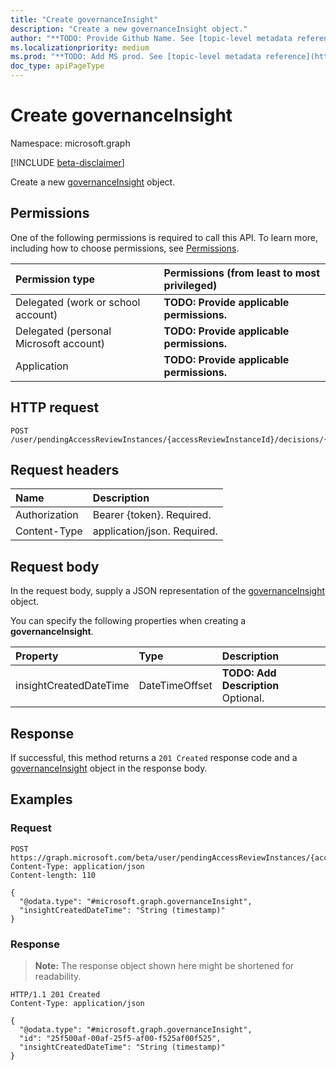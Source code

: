 ```yaml
---
title: "Create governanceInsight"
description: "Create a new governanceInsight object."
author: "**TODO: Provide Github Name. See [topic-level metadata reference](https://msgo.azurewebsites.net/add/document/guidelines/metadata.html#topic-level-metadata)**"
ms.localizationpriority: medium
ms.prod: "**TODO: Add MS prod. See [topic-level metadata reference](https://msgo.azurewebsites.net/add/document/guidelines/metadata.html#topic-level-metadata)**"
doc_type: apiPageType
---
```


# Create governanceInsight
Namespace: microsoft.graph

[!INCLUDE [beta-disclaimer](../../includes/beta-disclaimer.md)]

Create a new [governanceInsight](../resources/governanceinsight.md) object.

## Permissions
One of the following permissions is required to call this API. To learn more, including how to choose permissions, see [Permissions](/graph/permissions-reference).

|Permission type|Permissions (from least to most privileged)|
|:---|:---|
|Delegated (work or school account)|**TODO: Provide applicable permissions.**|
|Delegated (personal Microsoft account)|**TODO: Provide applicable permissions.**|
|Application|**TODO: Provide applicable permissions.**|

## HTTP request

<!-- {
  "blockType": "ignored"
}
-->
``` http
POST /user/pendingAccessReviewInstances/{accessReviewInstanceId}/decisions/{accessReviewInstanceDecisionItemId}/insights
```

## Request headers
|Name|Description|
|:---|:---|
|Authorization|Bearer {token}. Required.|
|Content-Type|application/json. Required.|

## Request body
In the request body, supply a JSON representation of the [governanceInsight](../resources/governanceinsight.md) object.

You can specify the following properties when creating a **governanceInsight**.

|Property|Type|Description|
|:---|:---|:---|
|insightCreatedDateTime|DateTimeOffset|**TODO: Add Description** Optional.|



## Response

If successful, this method returns a `201 Created` response code and a [governanceInsight](../resources/governanceinsight.md) object in the response body.

## Examples

### Request
<!-- {
  "blockType": "request",
  "name": "create_governanceinsight_from_"
}
-->
``` http
POST https://graph.microsoft.com/beta/user/pendingAccessReviewInstances/{accessReviewInstanceId}/decisions/{accessReviewInstanceDecisionItemId}/insights
Content-Type: application/json
Content-length: 110

{
  "@odata.type": "#microsoft.graph.governanceInsight",
  "insightCreatedDateTime": "String (timestamp)"
}
```


### Response
>**Note:** The response object shown here might be shortened for readability.
<!-- {
  "blockType": "response",
  "truncated": true,
  "@odata.type": "microsoft.graph.governanceInsight"
}
-->
``` http
HTTP/1.1 201 Created
Content-Type: application/json

{
  "@odata.type": "#microsoft.graph.governanceInsight",
  "id": "25f500af-00af-25f5-af00-f525af00f525",
  "insightCreatedDateTime": "String (timestamp)"
}
```

